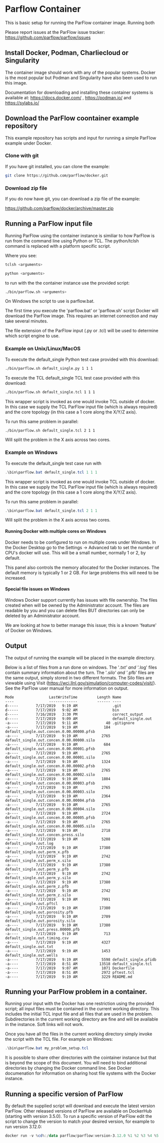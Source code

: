 # Parflow Container

This is basic setup for running the ParFlow container image.   Running both 

Please report issues at the ParFlow issue tracker: https://github.com/parflow/parflow/issues

## Install Docker, Podman, Charliecloud or Singularity

The container image should work with any of the popular systems.   Docker is the most popular but Podman and Singularity have also been used to run this image.

Documentation for downloading and installing these container systems is available at: https://docs.docker.com/ , https://podman.io/ and https://sylabs.io/

## Download the ParFlow coontainer example repository

This example repository has scripts and input for running a simple ParFlow example under Docker.

### Clone with git

If you have git installed, you can clone the example:

```bash
git clone https://github.com/parflow/docker.git
```

### Download zip file

If you do now have git, you can download a zip file of the example:

https://github.com/parflow/docker/archive/master.zip

## Running a ParFlow input file

Running ParFlow using the container instance is similiar to how ParFlow
is run from the command line using Python or TCL.  The python/tclsh command is
replaced with a platform specific script.

Where you see:

```bash
tclsh <arguments>
```

```bash
python <arguments>
```

to run with the the container instance use the provided script:

```bash
./bin/parflow.sh <arguments>
```

On Windows the script to use is parflow.bat.

The first time you execute the 'parflow.bat' or 'parflow.sh' script
Docker will download the ParFlow image.  This requires an internet
connection and may take several minutes.

The file extension of the ParFlow input (.py or .tcl) will be used to
determine which script engine to use.

### Example on Unix/Linux/MacOS

To execute the default_single Python test case provided with this download:

```bash
./bin/parflow.sh default_single.py 1 1 1
```

To execute the TCL default_single TCL test case provided with this download:

```bash
./bin/parflow.sh default_single.tcl 1 1 1
```

This wrapper script is invoked as one would invoke TCL outside of
docker.  In this case we supply the TCL ParFlow input file (which is
always required) and the core topology (in this case a 1
core along the  X/Y/Z axis).

To run this same problem in parallel:

```bash
./bin/parflow.sh default_single.tcl 2 1 1
```

Will split the problem in the X axis across two cores.

### Example on Windows

To execute the default_single test case run with

```PowerShell
.\bin\parflow.bat default_single.tcl 1 1 1
```

This wrapper script is invoked as one would invoke TCL outside of
docker.  In this case we supply the TCL ParFlow input file (which is
always required) and the core topology (in this case a 1
core along the  X/Y/Z axis).

To run this same problem in parallel:

```PowerShell
.\bin\parflow.bat default_single.tcl 2 1 1
```

Will split the problem in the X axis across two cores.

#### Running Docker with multiple cores on Windows

Docker needs to be configured to run on multiple cores under Windows.
In the Docker Desktop go to the Settings -> Advanced tab to set the
number of CPU's docker will use.  This will be a small number,
normally 1 or 2, by default.

This panel also controls the memory allocated for the Docker
instances.  The default memory is typically 1 or 2 GB.  For large
problems this will need to be increased.

#### Special file issues on Windows

Windows Docker support currently has issues with file ownership.  The
files created when will be owned by the Administrator account.
The files are readable by you and you can delete files BUT directories
can only be deleted by an Administrator account.

We are looking at how to better manage this issue; this is a known
'feature' of Docker on Windows.

## Output

The output of running the example will be placed in the
example directory.

Below is a list of files from a run done on windows.  The '*.txt' and
'*.log' files contain summary information about the turn.  The '*.silo'
and '*.pfb' files are the same output, simply stored in two different
formats.  The Silo files are viewable using Visit
(https://wci.llnl.gov/simulation/computer-codes/visit/).  See the
ParFlow user manual for more information on output.

```
Mode                LastWriteTime         Length Name
----                -------------         ------ ----
d-----        7/17/2019   9:19 AM                .git
d-----        7/17/2019   9:02 AM                bin
d-----        7/16/2019   3:30 PM                correct_output
d-----        7/17/2019   9:09 AM                default_single.out
-a----        7/17/2019   9:11 AM             40 .gitignore
-a----        7/17/2019   9:19 AM            184 default_single.out.concen.0.00.00000.pfsb
-a----        7/17/2019   9:19 AM           2765 default_single.out.concen.0.00.00000.silo
-a----        7/17/2019   9:19 AM            604 default_single.out.concen.0.00.00001.pfsb
-a----        7/17/2019   9:19 AM           2765 default_single.out.concen.0.00.00001.silo
-a----        7/17/2019   9:19 AM           1324 default_single.out.concen.0.00.00002.pfsb
-a----        7/17/2019   9:19 AM           2765 default_single.out.concen.0.00.00002.silo
-a----        7/17/2019   9:19 AM           1804 default_single.out.concen.0.00.00003.pfsb
-a----        7/17/2019   9:19 AM           2765 default_single.out.concen.0.00.00003.silo
-a----        7/17/2019   9:19 AM           2364 default_single.out.concen.0.00.00004.pfsb
-a----        7/17/2019   9:19 AM           2765 default_single.out.concen.0.00.00004.silo
-a----        7/17/2019   9:19 AM           2724 default_single.out.concen.0.00.00005.pfsb
-a----        7/17/2019   9:19 AM           2765 default_single.out.concen.0.00.00005.silo
-a----        7/17/2019   9:19 AM           2718 default_single.out.concen.press.silo
-a----        7/17/2019   9:19 AM           5208 default_single.out.log
-a----        7/17/2019   9:19 AM          17380 default_single.out.perm_x.pfb
-a----        7/17/2019   9:19 AM           2742 default_single.out.perm_x.silo
-a----        7/17/2019   9:19 AM          17380 default_single.out.perm_y.pfb
-a----        7/17/2019   9:19 AM           2742 default_single.out.perm_y.silo
-a----        7/17/2019   9:19 AM          17380 default_single.out.perm_z.pfb
-a----        7/17/2019   9:19 AM           2742 default_single.out.perm_z.silo
-a----        7/17/2019   9:19 AM           7991 default_single.out.pftcl
-a----        7/17/2019   9:19 AM          17380 default_single.out.porosity.pfb
-a----        7/17/2019   9:19 AM           2709 default_single.out.porosity.silo
-a----        7/17/2019   9:19 AM          17380 default_single.out.press.00000.pfb
-a----        7/17/2019   9:19 AM            713 default_single.out.timing.csv
-a----        7/17/2019   9:19 AM           4327 default_single.out.txt
-a----        7/17/2019   9:19 AM           1453 default_single.out.wells
-a----        7/17/2019   9:19 AM           5598 default_single.pfidb
-a----        7/17/2019   8:51 AM          13518 default_single.tcl
-a----        7/17/2019   9:07 AM           1071 Dockerfile
-a----        7/17/2019   8:51 AM           2972 pftest.tcl
-a----        7/17/2019   9:19 AM           3229 README.md
```
	 
## Running your ParFlow problem in a container.

Running your input with the Docker has one restriction using the
provided script; all input files must be contained in the current
working directory.  This includes the initial TCL input file and all
files that are used in the problem.  Subdirectories in the current
working directory are fine and will be available in the instance.
Soft links will not work.

Once you have all the files in the current working directory simply invoke
the script with the TCL file.  For example on Windows:

```PowerShell
.\bin\parflow.bat my_problem_setup.tcl
```

It is possible to share other directories with the cointainer instance but
that is beyond the scope of this document.  You will need to bind
additional directories by changing the Docker command line.  See
Docker documenation for information on sharing host file systems with
the Docker instance.

## Running a specific version of ParFlow

By default the supplied script will download and execute the latest
version ParFlow.  Other released versions of ParFlow are available on
DockerHub (starting with version 3.5.0).  To run a specific version of
ParFlow edit the script to change the version to match your desired
version, for example to run version 3.12.0:

```PowerShell
docker run -v %cd%:/data parflow/parflow:version-3.12.0 %1 %2 %3 %4 %5 %6 %7 %8 %9
```

